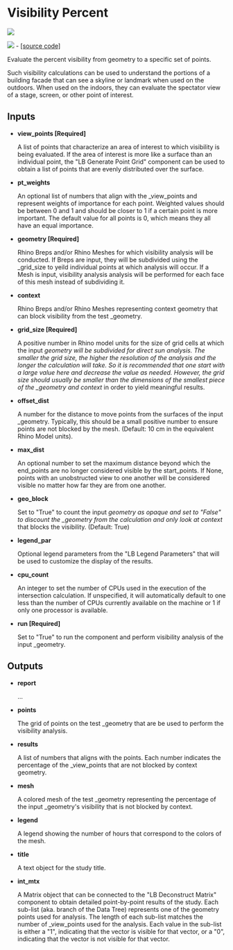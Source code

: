 # Visibility Percent

![](../../images/components/Visibility\_Percent.png)

![](../../images/icons/Visibility\_Percent.png) - [\[source code\]](https://github.com/ladybug-tools/ladybug-grasshopper/blob/master/ladybug\_grasshopper/src/LB%20Visibility%20Percent.py)

Evaluate the percent visibility from geometry to a specific set of points.

Such visibility calculations can be used to understand the portions of a building facade that can see a skyline or landmark when used on the outdoors. When used on the indoors, they can evaluate the spectator view of a stage, screen, or other point of interest.

## Inputs

*   **view\_points \[Required]**

    A list of points that characterize an area of interest to which visibility is being evaluated. If the area of interest is more like a surface than an individual point, the "LB Generate Point Grid" component can be used to obtain a list of points that are evenly distributed over the surface.&#x20;
*   **pt\_weights**

    An optional list of numbers that align with the \_view\_points and represent weights of importance for each point.  Weighted values should be between 0 and 1 and should be closer to 1 if a certain point is more important. The default value for all points is 0, which means they all have an equal importance.&#x20;
*   **geometry \[Required]**

    Rhino Breps and/or Rhino Meshes for which visibility analysis will be conducted. If Breps are input, they will be subdivided using the \_grid\_size to yeild individual points at which analysis will occur. If a Mesh is input, visibility analysis analysis will be performed for each face of this mesh instead of subdividing it.&#x20;
*   **context**

    Rhino Breps and/or Rhino Meshes representing context geometry that can block visibility from the test \_geometry.&#x20;
*   **grid\_size \[Required]**

    A positive number in Rhino model units for the size of grid cells at which the input _geometry will be subdivided for direct sun analysis. The smaller the grid size, the higher the resolution of the analysis and the longer the calculation will take.  So it is recommended that one start with a large value here and decrease the value as needed. However, the grid size should usually be smaller than the dimensions of the smallest piece of the \_geometry and context_ in order to yield meaningful results.&#x20;
*   **offset\_dist**

    A number for the distance to move points from the surfaces of the input \_geometry.  Typically, this should be a small positive number to ensure points are not blocked by the mesh. (Default: 10 cm in the equivalent Rhino Model units).&#x20;
*   **max\_dist**

    An optional number to set the maximum distance beyond which the end\_points are no longer considered visible by the start\_points. If None, points with an unobstructed view to one another will be considered visible no matter how far they are from one another.&#x20;
*   **geo\_block**

    Set to "True" to count the input _geometry as opaque and set to "False" to discount the \_geometry from the calculation and only look at context_ that blocks the visibility. (Default: True)&#x20;
*   **legend\_par**

    Optional legend parameters from the "LB Legend Parameters" that will be used to customize the display of the results.&#x20;
*   **cpu\_count**

    An integer to set the number of CPUs used in the execution of the intersection calculation. If unspecified, it will automatically default to one less than the number of CPUs currently available on the machine or 1 if only one processor is available.&#x20;
*   **run \[Required]**

    Set to "True" to run the component and perform visibility analysis of the input \_geometry.&#x20;

## Outputs

*   **report**

    ...&#x20;
*   **points**

    The grid of points on the test \_geometry that are be used to perform the visibility analysis.&#x20;
*   **results**

    A list of numbers that aligns with the points. Each number indicates the percentage of the \_view\_points that are not blocked by context geometry.&#x20;
*   **mesh**

    A colored mesh of the test \_geometry representing the percentage of the input \_geometry's visibility that is not blocked by context.&#x20;
*   **legend**

    A legend showing the number of hours that correspond to the colors of the mesh.&#x20;
*   **title**

    A text object for the study title.&#x20;
*   **int\_mtx**

    A Matrix object that can be connected to the "LB Deconstruct Matrix" component to obtain detailed point-by-point results of the study. Each sub-list (aka. branch of the Data Tree) represents one of the geometry points used for analysis. The length of each sub-list matches the number of \_view\_points used for the analysis. Each value in the sub-list is either a "1", indicating that the vector is visible for that vector, or a "0", indicating that the vector is not visible for that vector.&#x20;
